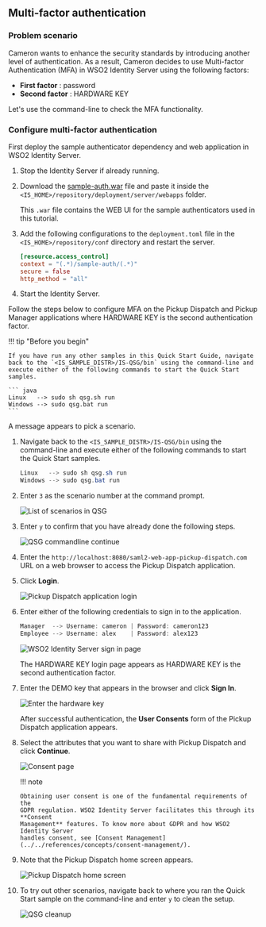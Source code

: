 ## Multi-factor authentication

### Problem scenario

Cameron wants to enhance the security standards by introducing another level of authentication. As a result, Cameron decides to use Multi-factor Authentication (MFA) in WSO2 Identity Server using the following factors:
    
- **First factor** : password
- **Second factor** : HARDWARE KEY

Let's use the command-line to check the MFA functionality.

### Configure multi-factor authentication

First deploy the sample authenticator dependency and web application in
    WSO2 Identity Server.

1.  Stop the Identity Server if already running.
2.  Download the [sample-auth.war](https://github.com/wso2/samples-is/releases/download/v4.3.0/sample-auth.war) file 
and paste it inside the `<IS_HOME>/repository/deployment/server/webapps` folder.  

    This `.war` file contains the WEB UI for the sample authenticators used in this tutorial.

3.  Add the following configurations to the `deployment.toml` file in the `<IS_HOME>/repository/conf` directory and restart the server.

       ```toml
       [resource.access_control]
       context = "(.*)/sample-auth/(.*)"
       secure = false
       http_method = "all" 
       ```
       
4.  Start the Identity Server.

Follow the steps below to configure MFA on the Pickup Dispatch and
Pickup Manager applications where HARDWARE KEY is the second authentication
factor.

!!! tip "Before you begin"
    
    If you have run any other samples in this Quick Start Guide, navigate
    back to the `<IS_SAMPLE_DISTR>/IS-QSG/bin` using the command-line and
    execute either of the following commands to start the Quick Start
    samples.
    
    ``` java
    Linux   --> sudo sh qsg.sh run
    Windows --> sudo qsg.bat run
    ```

A message appears to pick a scenario.

1.  Navigate back to the `<IS_SAMPLE_DISTR>/IS-QSG/bin` using the command-line and
    execute either of the following commands to start the Quick Start
    samples.
    
    ``` java
    Linux   --> sudo sh qsg.sh run
    Windows --> sudo qsg.bat run
    ``` 

1.  Enter `3` as the scenario number at the command prompt.
  
    ![List of scenarios in QSG](../../assets/img/get-started/qsg-configure-sso.png)
    
2.  Enter `y` to confirm that you have already done the following steps.

    ![QSG commandline continue](../../assets/img/get-started/qsg-configure-setup.png)
    
5.  Enter the `http://localhost:8080/saml2-web-app-pickup-dispatch.com` URL on a web browser to access the Pickup Dispatch application.

6.  Click **Login**.
  
    ![Pickup Dispatch application login](../../assets/img/get-started/qsg-sso-dispatch-login.png)
    
7.  Enter either of the following credentials to sign in to the
    application.

    ``` java
    Manager  --> Username: cameron | Password: cameron123
    Employee --> Username: alex    | Password: alex123 
    ```

    ![WSO2 Identity Server sign in page](../../assets/img/get-started/qsg-sso-login-credentials.png)

    The HARDWARE KEY login page appears as HARDWARE KEY is the second
    authentication factor.

8.  Enter the DEMO key that appears in the browser and click **Sign In**.

    ![Enter the hardware key](../../assets/img/get-started/hardware-key.png)

    After successful authentication, the **User Consents** form of the Pickup
    Dispatch application appears.

9.  Select the attributes that you want to share with Pickup Dispatch and click
    **Continue**.

    ![Consent page](../../assets/img/get-started/qsg-sso-consent.png)      

    !!! note
    
        Obtaining user consent is one of the fundamental requirements of the
        GDPR regulation. WSO2 Identity Server facilitates this through its **Consent
        Management** features. To know more about GDPR and how WSO2 Identity Server
        handles consent, see [Consent Management](../../references/concepts/consent-management/).

10. Note that the Pickup Dispatch home screen appears.

    ![Pickup Dispatch home screen](../../assets/img/get-started/qsg-sso-dispatch-home.png)

11. To try out other scenarios, navigate back to where you ran the Quick
    Start sample on the command-line and enter `y` to clean the setup.
    
    ![QSG cleanup](../../assets/img/get-started/qsg-sso-cleanup.png)
